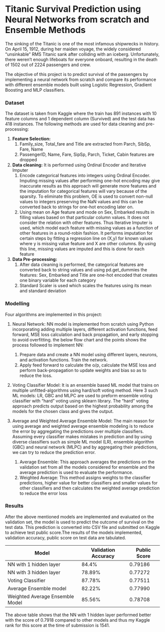 # Titanic Survival Prediction using Neural Networks from scratch and Ensemble Methods

The sinking of the Titanic is one of the most infamous shipwrecks in history. On April 15, 1912, during her maiden voyage, the widely considered “unsinkable” RMS Titanic sank after colliding with an iceberg. Unfortunately, there weren’t enough lifeboats for everyone onboard, resulting in the death of 1502 out of 2224 passengers and crew.

The objective of this project is to predict survival of the passengers by implementing a neural network from scratch and compare its performance with different ensemble models built using Logistic Regression, Gradient Boosting and MLP classifiers.

### Dataset

The dataset is taken from Kaggle where the train has 891 instances with 10 feature columns and 1 dependent column (Survived) and the test data has 418 instances. The following methods are used for data cleaning and pre-processing:
1. **Feature Selection:** 
    1. Family_size, Total_fare and Title are extracted from Parch, SibSp, Fare, Name
    2. PassengerID, Name, Fare, SipSp, Parch, Ticket, Cabin features are dropped
2. **Data cleaning:** It is performed using Ordinal Encoder and Iterative Imputer
    1. Encode categorical features into integers using Ordinal Encoder. Imputing missing values after performing one-hot encoding may give inaccurate results as this approach will generate more features and the imputation for categorical features will vary because of the sparsity. To eliminate this problem, OE is used to convert non-null values to integers preserving the NaN values and this can be converted back to strings for one-hot encoding later on.
    2. Using mean on Age feature and mode on Sex, Embarked results in filling values based on that particular column values. It does not consider the relation with other features. Thus Iterative Imputer is used, which model each feature with missing values as a function of other features in a round-robin fashion. It performs imputation for certain steps by fitting a regression line on (X,y) for known values where y is missing value feature and X are other columns. By using this line, missing values are imputed and this is done for each feature
3. **Data Pre-processing:**
    1. After data cleaning is performed, the categorical features are converted back to string values and using pd.get_dummies the features: Sex, Embarked and Title are one-hot encoded that creates one binary variable for each category
    2. Standard Scaler is used which scales the features using its mean and standard deviation

### Modelling

Four algorithms are implemented in this project:

1. Neural Network: NN model is implemented from scratch using Python incorporating adding multiple layers, different activation functions, feed forward, MSE loss calculation and back propagation, and early stopping to avoid overfitting. the below flow chart and the points shows the process followed to implement NN:
    1. Prepare data and create a NN model using different layers, neurons, and activation functions. Train the network.
    2. Apply feed forward to calculate the o/p, calculate the MSE loss and perform back-propagation to update weights and bias so as to reduce the loss.

2. Voting Classifier Model: It is an ensemble based ML model that trains on multiple unfitted-algorithms using hard/soft voting method. Here 3 such ML models: LR, GBC and MLPC are used to preform ensemble voting classifier with “hard” voting using sklearn library. The “hard” voting approach predicts output based on the highest probability among the models for the chosen class and gives the output.

3. Average and Weighted Average Ensemble Model: The main reason for using average and weighted average ensemble modeling is to reduce the error by aggregating the predictions over multiple classifiers. Assuming every classifier makes mistakes in prediction and by using diverse classifiers such as simple ML model (LR), ensemble algorithm (GBC) and neural network (MLPC) and by aggregating their predictions, we can try to reduce the prediction error.
    1. Average Ensemble: This approach averages the predictions on the validation set from all the models considered for ensemble and the average prediction is used to evaluate the performance.
    2. Weighted Average: This method assigns weights to the classifier predictions, higher value for better classifiers and smaller values for other classifiers and then calculates the weighted average prediction to reduce the error loss

### Results

After the above mentioned models are implemented and evaluated on the validation set, the model is used to predict the outcome of survival on the test data. This prediction is converted into CSV file and submitted on Kaggle to achieve test public score.The results of the models implemented, validation accuracy, public score on test data are tabulated. 


|Model                          |Validation Accuracy    |Public Score   |
|-------------------------------|-------|-------|
|NN with 1 hidden layer         |84.4% |0.79186 |
|NN with 3 hidden layer      | 78.89%|0.77272 | 
|Voting Classifier             | 87.78%|0.77511 |
|Average Ensemble model                |82.22% |0.77990 |
|Weighted Average Ensemble Model|85.56% |0.78708 | 

The above table shows that the NN with 1 hidden layer performed better with the score of 0.7918 compared to other models and thus my Kaggle rank for this score at the time of submission is 1541. 

